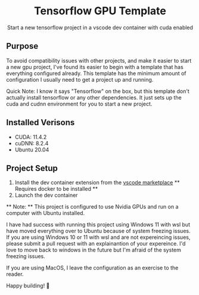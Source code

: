<h1 align="center">Tensorflow GPU Template</h1>

<p align="center">Start a new tensorflow project in a vscode dev container with cuda enabled</p>

## Purpose

To avoid compatibility issues with other projects, and make it easier to start a new gpu project, I've found its easier to begin with a template that has everything configured already. This template has the minimum amount of configuration I usually need to get a project up and running.

Quick Note: I know it says "Tensorflow" on the box, but this template don't actually install tensorflow or any other dependencies. It just sets up the cuda and cudnn environment for you to start a new project.

## Installed Verisons

- CUDA: 11.4.2
- cuDNN: 8.2.4
- Ubuntu 20.04

## Project Setup

1. Install the dev container extension from the [vscode marketplace](https://marketplace.visualstudio.com/items?itemName=ms-vscode-remote.remote-containers) ** Requires docker to be installed **
2. Launch the dev container

** Note: ** This project is configured to use Nvidia GPUs and run on a computer with Ubuntu installed. 

I have had success with running this project using Windows 11 with wsl but have moved everything over to Ubuntu because of system freezing issues. If you are using Windows 10 or 11 with wsl and are not expereincing issues, please submit a pull request with an explainantion of your expereince. I'd love to move back to windows in the future but I'm afraid of the system freezing issues.

If you are using MacOS, I leave the configuration as an exercise to the reader.

Happy building! 🙂️
